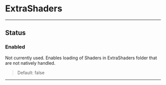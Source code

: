 # ExtraShaders

---

## Status

### Enabled

Not currently used. Enables loading of Shaders in ExtraShaders folder that are not natively handled.

>Default: false

---
